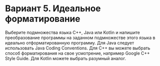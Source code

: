 # Вариант 5. Идеальное форматирование

Выберите подмножества языка C++, Java или Kotlin и напишите преобразование программы на заданном подмножестве этого языка в идеально отформатированную программу. Для Java следует использовать
Java Coding Conventions. Для C++ вы можете выбрать способ форматирования на свое усмотрение, например Google C++ Style Guide. Для
Kotlin можете выбрать разумный аналог.
